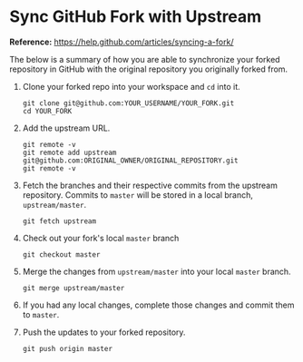 # Sync GitHub Fork with Upstream

**Reference:** https://help.github.com/articles/syncing-a-fork/

The below is a summary of how you are able to synchronize your forked repository in GitHub with the original repository you originally forked from.

1. Clone your forked repo into your workspace and `cd` into it.

   ```
   git clone git@github.com:YOUR_USERNAME/YOUR_FORK.git
   cd YOUR_FORK
   ```

2. Add the upstream URL.

   ```
   git remote -v
   git remote add upstream git@github.com:ORIGINAL_OWNER/ORIGINAL_REPOSITORY.git
   git remote -v
   ```

3. Fetch the branches and their respective commits from the upstream repository. Commits to `master` will be stored in a local branch, `upstream/master`.

   ```
   git fetch upstream
   ```

4. Check out your fork's local `master` branch

   ```
   git checkout master
   ```

5. Merge the changes from `upstream/master` into your local `master` branch.

   ```
   git merge upstream/master
   ```

6. If you had any local changes, complete those changes and commit them to `master`.

7. Push the updates to your forked repository.

   ```
   git push origin master
   ```

